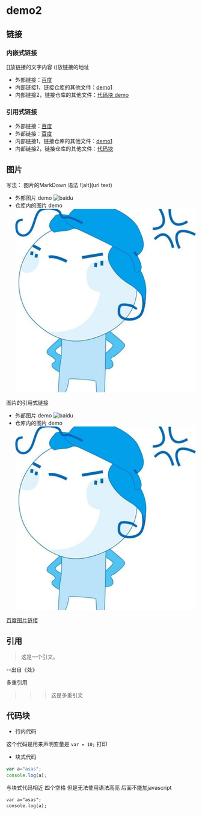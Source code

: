 # demo2

## 链接

### 内嵌式链接
[]放链接的文字内容
()放链接的地址
 - 外部链接：[百度](http://www.baidu.com)
 - 内部链接1，链接仓库的其他文件：[demo1](demo1.md)
 - 内部链接2，链接仓库的其他文件：[代码块 demo](demo2.md#代码块-demo)
 
### 引用式链接

 - 外部链接：[百度]
 - 外部链接：[百度][baidu]
 - 内部链接1，链接仓库的其他文件：[demo1]
 - 内部链接2，链接仓库的其他文件：[代码块]

## 图片
写法：![]()
图片的MarkDown 语法
![alt](url text)
- 外部图片 demo
![baidu](https://www.baidu.com/img/bd_logo1.png "百度网站")
- 仓库内的图片 demo
![](images/cartoon-ps.jpg)

图片的引用式链接
- 外部图片 demo
![baidu][baidu_logo]
- 仓库内的图片 demo
![][open_png]

<a href="https://www.baidu.com/img/bd_logo1.png" target="_blank">百度图片链接</a>
## 引用

>这是一个引文。

--出自《处》

多重引用

>>>这是多重引文

## 代码块

- 行内代码

这个代码是用来声明变量是 `var = 10;` 打印

- 块式代码

```javascript
var a="asas";
console.log(a);
```
 与块式代码相近
 四个空格 但是无法使用语法高亮  后面不能加javascript
 
    var a="asas";
    console.log(a);

<!-- 下面是本文档中用到的链接 -->
[百度]: http://www.baidu.com
[baidu]: http://www.baidu.com
[demo1]: demo1.md
[代码块]: demo2.md#代码块
[baidu_logo]: https://www.baidu.com/img/bd_logo1.png
[open_png]: images/cartoon-ps.jpg
